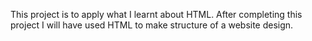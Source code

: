 This project is to apply what I learnt about HTML.
After completing this project I will have used HTML to make structure of a 
website design.
